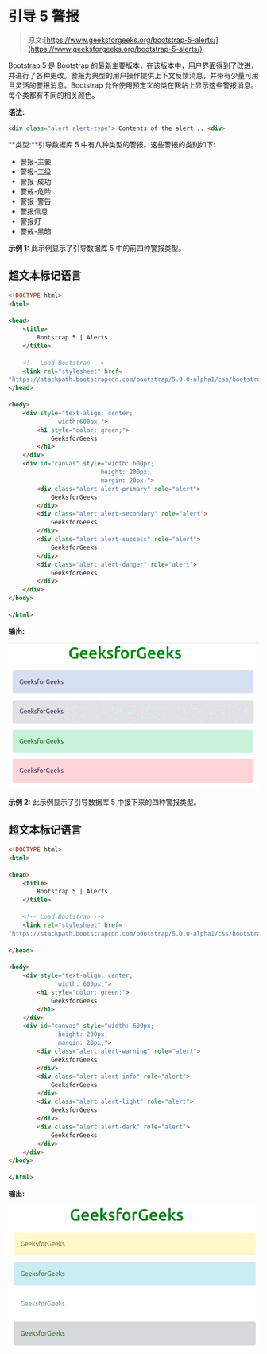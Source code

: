 # 引导 5 警报

> 原文:[https://www.geeksforgeeks.org/bootstrap-5-alerts/](https://www.geeksforgeeks.org/bootstrap-5-alerts/)

Bootstrap 5 是 Bootstrap 的最新主要版本，在该版本中，用户界面得到了改进，并进行了各种更改。警报为典型的用户操作提供上下文反馈消息，并带有少量可用且灵活的警报消息。Bootstrap 允许使用预定义的类在网站上显示这些警报消息。每个类都有不同的相关颜色。

**语法:**

```html
<div class="alert alert-type"> Contents of the alert... <div>
```

**类型:**引导数据库 5 中有八种类型的警报。这些警报的类别如下:

*   警报-主要
*   警报-二级
*   警报-成功
*   警戒-危险
*   警报-警告
*   警报信息
*   警报灯
*   警戒-黑暗

**示例 1:** 此示例显示了引导数据库 5 中的前四种警报类型。

## 超文本标记语言

```html
<!DOCTYPE html>
<html>

<head>
    <title>
        Bootstrap 5 | Alerts
    </title>

    <!-- Load Bootstrap -->
    <link rel="stylesheet" href=
"https://stackpath.bootstrapcdn.com/bootstrap/5.0.0-alpha1/css/bootstrap.min.css">
</head>

<body>
    <div style="text-align: center;
              width:600px;">
        <h1 style="color: green;">
            GeeksforGeeks
        </h1>
    </div>
    <div id="canvas" style="width: 600px;
                          height: 200px;
                          margin: 20px;">
        <div class="alert alert-primary" role="alert">
            GeeksforGeeks
        </div>
        <div class="alert alert-secondary" role="alert">
            GeeksforGeeks
        </div>
        <div class="alert alert-success" role="alert">
            GeeksforGeeks
        </div>
        <div class="alert alert-danger" role="alert">
            GeeksforGeeks
        </div>
    </div>
</body>

</html>
```

**输出:**

![](img/bde25385aaee7a35e9210d44a32ae310.png)

**示例 2:** 此示例显示了引导数据库 5 中接下来的四种警报类型。

## 超文本标记语言

```html
<!DOCTYPE html>
<html>

<head>
    <title>
        Bootstrap 5 | Alerts
    </title>

    <!-- Load Bootstrap -->
    <link rel="stylesheet" href=
"https://stackpath.bootstrapcdn.com/bootstrap/5.0.0-alpha1/css/bootstrap.min.css">

</head>

<body>
    <div style="text-align: center;
              width: 600px;">
        <h1 style="color: green;">
            GeeksforGeeks
        </h1>
    </div>
    <div id="canvas" style="width: 600px;
              height: 200px;
              margin: 20px;">
        <div class="alert alert-warning" role="alert">
            GeeksforGeeks
        </div>
        <div class="alert alert-info" role="alert">
            GeeksforGeeks
        </div>
        <div class="alert alert-light" role="alert">
            GeeksforGeeks
        </div>
        <div class="alert alert-dark" role="alert">
            GeeksforGeeks
        </div>
    </div>
</body>

</html>
```

**输出:**

![](img/cdaa9a8cefd4e5566ea5a04b6e34697a.png)